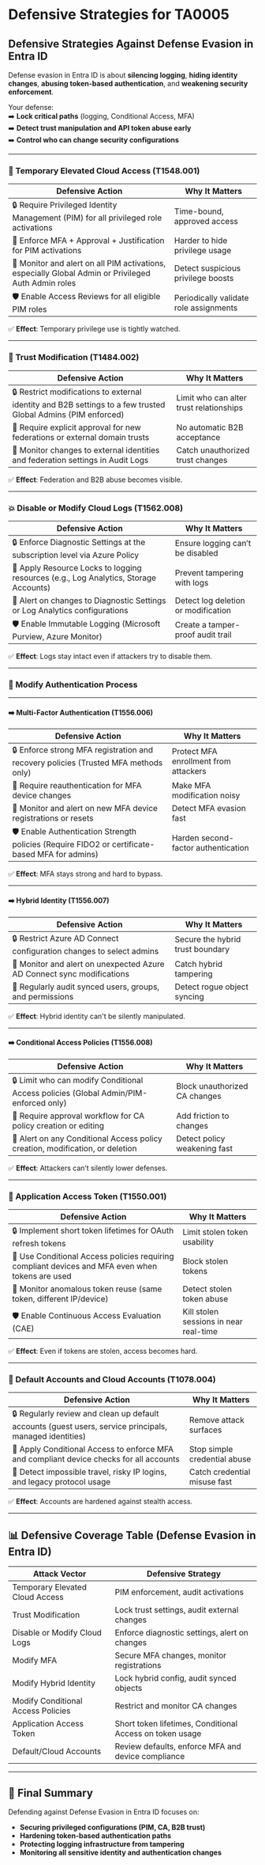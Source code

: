 # Defensive Strategies for TA0005

## **Defensive Strategies Against Defense Evasion in Entra ID**

Defense evasion in Entra ID is about **silencing logging**, **hiding identity changes**, **abusing token-based authentication**, and **weakening security enforcement**.

Your defense:\
➡️ **Lock critical paths** (logging, Conditional Access, MFA)\
➡️ **Detect trust manipulation and API token abuse early**\
➡️ **Control who can change security configurations**

***

### 🚀 Temporary Elevated Cloud Access (T1548.001)

| Defensive Action                                                                                    | Why It Matters                         |
| --------------------------------------------------------------------------------------------------- | -------------------------------------- |
| 🔒 Require Privileged Identity Management (PIM) for all privileged role activations                 | Time-bound, approved access            |
| 🚫 Enforce MFA + Approval + Justification for PIM activations                                       | Harder to hide privilege usage         |
| 📜 Monitor and alert on all PIM activations, especially Global Admin or Privileged Auth Admin roles | Detect suspicious privilege boosts     |
| 🛡️ Enable Access Reviews for all eligible PIM roles                                                | Periodically validate role assignments |

✅ **Effect**: Temporary privilege use is tightly watched.

***

### 🏢 Trust Modification (T1484.002)

| Defensive Action                                                                                              | Why It Matters                          |
| ------------------------------------------------------------------------------------------------------------- | --------------------------------------- |
| 🔒 Restrict modifications to external identity and B2B settings to a few trusted Global Admins (PIM enforced) | Limit who can alter trust relationships |
| 🚫 Require explicit approval for new federations or external domain trusts                                    | No automatic B2B acceptance             |
| 📜 Monitor changes to external identities and federation settings in Audit Logs                               | Catch unauthorized trust changes        |

✅ **Effect**: Federation and B2B abuse becomes visible.

***

### 💥 Disable or Modify Cloud Logs (T1562.008)

| Defensive Action                                                                     | Why It Matters                      |
| ------------------------------------------------------------------------------------ | ----------------------------------- |
| 🔒 Enforce Diagnostic Settings at the subscription level via Azure Policy            | Ensure logging can’t be disabled    |
| 🚫 Apply Resource Locks to logging resources (e.g., Log Analytics, Storage Accounts) | Prevent tampering with logs         |
| 📜 Alert on changes to Diagnostic Settings or Log Analytics configurations           | Detect log deletion or modification |
| 🛡️ Enable Immutable Logging (Microsoft Purview, Azure Monitor)                      | Create a tamper-proof audit trail   |

✅ **Effect**: Logs stay intact even if attackers try to disable them.

***

### 🔄 Modify Authentication Process

***

#### ➡️ Multi-Factor Authentication (T1556.006)

| Defensive Action                                                                                | Why It Matters                        |
| ----------------------------------------------------------------------------------------------- | ------------------------------------- |
| 🔒 Enforce strong MFA registration and recovery policies (Trusted MFA methods only)             | Protect MFA enrollment from attackers |
| 🚫 Require reauthentication for MFA device changes                                              | Make MFA modification noisy           |
| 📜 Monitor and alert on new MFA device registrations or resets                                  | Detect MFA evasion fast               |
| 🛡️ Enable Authentication Strength policies (Require FIDO2 or certificate-based MFA for admins) | Harden second-factor authentication   |

✅ **Effect**: MFA stays strong and hard to bypass.

***

#### ➡️ Hybrid Identity (T1556.007)

| Defensive Action                                                       | Why It Matters                   |
| ---------------------------------------------------------------------- | -------------------------------- |
| 🔒 Restrict Azure AD Connect configuration changes to select admins    | Secure the hybrid trust boundary |
| 🚫 Monitor and alert on unexpected Azure AD Connect sync modifications | Catch hybrid tampering           |
| 📜 Regularly audit synced users, groups, and permissions               | Detect rogue object syncing      |

✅ **Effect**: Hybrid identity can't be silently manipulated.

***

#### ➡️ Conditional Access Policies (T1556.008)

| Defensive Action                                                                     | Why It Matters                |
| ------------------------------------------------------------------------------------ | ----------------------------- |
| 🔒 Limit who can modify Conditional Access policies (Global Admin/PIM-enforced only) | Block unauthorized CA changes |
| 🚫 Require approval workflow for CA policy creation or editing                       | Add friction to changes       |
| 📜 Alert on any Conditional Access policy creation, modification, or deletion        | Detect policy weakening fast  |

✅ **Effect**: Attackers can’t silently lower defenses.

***

### 🔑 Application Access Token (T1550.001)

| Defensive Action                                                                                 | Why It Matters                         |
| ------------------------------------------------------------------------------------------------ | -------------------------------------- |
| 🔒 Implement short token lifetimes for OAuth refresh tokens                                      | Limit stolen token usability           |
| 🚫 Use Conditional Access policies requiring compliant devices and MFA even when tokens are used | Block stolen tokens                    |
| 📜 Monitor anomalous token reuse (same token, different IP/device)                               | Detect stolen token abuse              |
| 🛡️ Enable Continuous Access Evaluation (CAE)                                                    | Kill stolen sessions in near real-time |

✅ **Effect**: Even if tokens are stolen, access becomes hard.

***

### 👤 Default Accounts and Cloud Accounts (T1078.004)

| Defensive Action                                                                                        | Why It Matters               |
| ------------------------------------------------------------------------------------------------------- | ---------------------------- |
| 🔒 Regularly review and clean up default accounts (guest users, service principals, managed identities) | Remove attack surfaces       |
| 🚫 Apply Conditional Access to enforce MFA and compliant device checks for all accounts                 | Stop simple credential abuse |
| 📜 Detect impossible travel, risky IP logins, and legacy protocol usage                                 | Catch credential misuse fast |

✅ **Effect**: Accounts are hardened against stealth access.

***

## 📊 **Defensive Coverage Table (Defense Evasion in Entra ID)**

| Attack Vector                      | Defensive Strategy                                       |
| ---------------------------------- | -------------------------------------------------------- |
| Temporary Elevated Cloud Access    | PIM enforcement, audit activations                       |
| Trust Modification                 | Lock trust settings, audit external changes              |
| Disable or Modify Cloud Logs       | Enforce diagnostic settings, alert on changes            |
| Modify MFA                         | Secure MFA changes, monitor registrations                |
| Modify Hybrid Identity             | Lock hybrid config, audit synced objects                 |
| Modify Conditional Access Policies | Restrict and monitor CA changes                          |
| Application Access Token           | Short token lifetimes, Conditional Access on token usage |
| Default/Cloud Accounts             | Review defaults, enforce MFA and device compliance       |

***

## 🎯 Final Summary

Defending against Defense Evasion in Entra ID focuses on:

* **Securing privileged configurations (PIM, CA, B2B trust)**
* **Hardening token-based authentication paths**
* **Protecting logging infrastructure from tampering**
* **Monitoring all sensitive identity and authentication changes**
